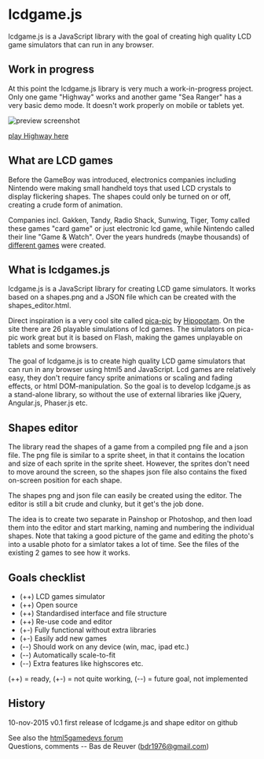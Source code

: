 lcdgame.js
==========
lcdgame.js is a JavaScript library with the goal of creating high quality LCD 
game simulators that can run in any browser. 

Work in progress
----------------
At this point the lcdgame.js library is very much a work-in-progress project. 
Only one game "Highway" works and another game "Sea Ranger" has a very basic
demo mode. It doesn't work properly on mobile or tablets yet. 

![preview screenshot](https://raw.githubusercontent.com/BdR76/lcdgame.js/master/lcdgamejs_preview.png)

[play Highway here](http://bdrgames.nl/lcdgames/highway)

What are LCD games
------------------
Before the GameBoy was introduced, electronics companies including Nintendo were 
making small handheld toys that used LCD crystals to display flickering shapes. 
The shapes could only be turned on or off, creating a crude form of animation. 

Companies incl. Gakken, Tandy, Radio Shack, Sunwing, Tiger, Tomy called these 
games "card game" or just electronic lcd game, while Nintendo called their line 
"Game & Watch". Over the years hundreds (maybe thousands) of [different 
games](http://handheldempire.com/games.jsp) were created. 

What is lcdgames.js
--------------------
lcdgame.js is a JavaScript library for creating LCD game simulators. It works 
based on a shapes.png and a JSON file which can be created with the 
shapes_editor.html. 

Direct inspiration is a very cool site called 
[pica-pic](http://www.pica-pic.com/) by 
[Hipopotam](http://www.hipopotamstudio.pl/). On the site there are 26 playable 
simulations of lcd games. The simulators on pica-pic work great but it is based 
on Flash, making the games unplayable on tablets and some browsers. 

The goal of lcdgame.js is to create high quality LCD game simulators that can 
run in any browser using html5 and JavaScript. Lcd games are relatively easy, 
they don't require fancy sprite animations or scaling and fading effects, or 
html DOM-manipulation. So the goal is to develop lcdgame.js as a stand-alone 
library, so without the use of external libraries like jQuery, Angular.js, 
Phaser.js etc. 

Shapes editor
-------------
The library read the shapes of a game from a compiled png file and a json file. 
The png file is similar to a sprite sheet, in that it contains the location and 
size of each sprite in the sprite sheet. However, the sprites don't need to move 
around the screen, so the shapes json file also contains the fixed on-screen 
position for each shape. 

The shapes png and json file can easily be created using the editor. The editor 
is still a bit crude and clunky, but it get's the job done. 

The idea is to create two separate in Painshop or Photoshop, and then load them 
into the editor and start marking, naming and numbering the individual shapes. 
Note that taking a good picture of the game and editing the photo's into a 
usable photo for a simlator takes a lot of time. See the files of the existing 2 
games to see how it works. 
 
Goals checklist
---------------

* (++) LCD games simulator
* (++) Open source
* (++) Standardised interface and file structure
* (++) Re-use code and editor
* (+-) Fully functional without extra libraries
* (+-) Easily add new games
* (--) Should work on any device (win, mac, ipad etc.)
* (--) Automatically scale-to-fit
* (--) Extra features like highscores etc.

(++) = ready, (+-) = not quite working, (--) = future goal, not implemented

History
-------
10-nov-2015 v0.1 first release of lcdgame.js and shape editor on github

See also the [html5gamedevs forum](http://www.html5gamedevs.com/topic/8204-lcd-game-simulator-engine-using-html5js/)  
Questions, comments -- Bas de Reuver (bdr1976@gmail.com)
